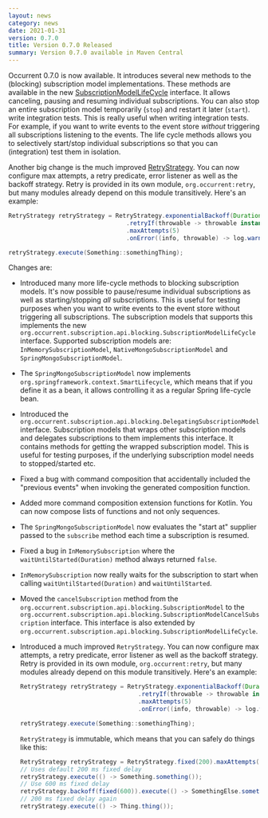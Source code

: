 ```yaml
---
layout: news
category: news
date: 2021-01-31
version: 0.7.0
title: Version 0.7.0 Released 
summary: Version 0.7.0 available in Maven Central 
---
```


Occurrent 0.7.0 is now available. It introduces several new methods to the (blocking) subscription model implementations.
These methods are available in the new [SubscriptionModelLifeCycle](https://occurrent.org/documentation#subscription-life-cycle--testing-blocking) interface.
It allows canceling, pausing and resuming individual subscriptions. 
You can also stop an entire subscription model temporarily (`stop`) and restart it later (`start`). write integration tests.
This is really useful when writing integration tests. For example, if you want to write events to the event store _without_ triggering all 
subscriptions listening to the events. The life cycle methods allows you to selectively start/stop individual subscriptions so that you can (integration) test them in isolation.

Another big change is the much improved [RetryStrategy](https://occurrent.org/documentation#retry-configuration-blocking). You can now configure max attempts, a retry predicate, error listener as well as the backoff strategy.
Retry is provided in its own module, `org.occurrent:retry`, but many modules already depend on this module transitively. Here's an example:
  
```java
RetryStrategy retryStrategy = RetryStrategy.exponentialBackoff(Duration.ofMillis(50), Duration.ofMillis(200), 2.0)
                                 .retryIf(throwable -> throwable instanceof OptimisticLockingException)
                                 .maxAttempts(5)
                                 .onError((info, throwable) -> log.warn("Caught exception {}, will retry in {} millis")), throwable.class.getSimpleName(), info.getDuration().toMillis()));

retryStrategy.execute(Something::somethingThing);  
``` 

Changes are:

* Introduced many more life-cycle methods to blocking subscription models. It's now possible to pause/resume individual subscriptions
  as well as starting/stopping _all_ subscriptions. This is useful for testing purposes when you want to write events 
  to the event store without triggering all subscriptions. The subscription models that supports this 
  implements the new `org.occurrent.subscription.api.blocking.SubscriptionModelLifeCycle` interface.
  Supported subscription models are: `InMemorySubscriptionModel`, `NativeMongoSubscriptionModel` and `SpringMongoSubscriptionModel`. 
* The `SpringMongoSubscriptionModel` now implements `org.springframework.context.SmartLifecycle`, which means that if you
  define it as a bean, it allows controlling it as a regular Spring life-cycle bean.
* Introduced the `org.occurrent.subscription.api.blocking.DelegatingSubscriptionModel` interface. Subscription models
  that wraps other subscription models and delegates subscriptions to them implements this interface. 
  It contains methods for getting the wrapped subscription model. This is useful for testing
  purposes, if the underlying subscription model needs to stopped/started etc.
* Fixed a bug with command composition that accidentally included the "previous events" when invoking the generated composition function.
* Added more command composition extension functions for Kotlin. You can now compose lists of functions and not only sequences.
* The `SpringMongoSubscriptionModel` now evaluates the "start at" supplier passed to the `subscribe` method each time a subscription is resumed.
* Fixed a bug in `InMemorySubscription` where the `waitUntilStarted(Duration)` method always returned `false`.
* `InMemorySubscription` now really waits for the subscription to start when calling `waitUntilStarted(Duration)` and `waitUntilStarted`.
* Moved the `cancelSubscription` method from the `org.occurrent.subscription.api.blocking.SubscriptionModel` to the 
  `org.occurrent.subscription.api.blocking.SubscriptionModelCancelSubscription` interface. This interface is also extended by
  `org.occurrent.subscription.api.blocking.SubscriptionModelLifeCycle`.
* Introduced a much improved `RetryStrategy`. You can now configure max attempts, a retry predicate, error listener as well as the backoff strategy.
  Retry is provided in its own module, `org.occurrent:retry`, but many modules already depend on this module transitively. Here's an example:

  ```java
  RetryStrategy retryStrategy = RetryStrategy.exponentialBackoff(Duration.ofMillis(50), Duration.ofMillis(200), 2.0)
                                   .retryIf(throwable -> throwable instanceof OptimisticLockingException)
                                   .maxAttempts(5)
                                   .onError((info, throwable) -> log.warn("Caught exception {}, will retry in {} millis")), throwable.class.getSimpleName(), info.getDuration().toMillis()));
  
  retryStrategy.execute(Something::somethingThing);  
  ``` 

  
  `RetryStrategy` is immutable, which means that you can safely do things like this:

  ```java
  RetryStrategy retryStrategy = RetryStrategy.fixed(200).maxAttempts(5);
  // Uses default 200 ms fixed delay
  retryStrategy.execute(() -> Something.something());
  // Use 600 ms fixed delay
  retryStrategy.backoff(fixed(600)).execute(() -> SomethingElse.somethingElse());
  // 200 ms fixed delay again
  retryStrategy.execute(() -> Thing.thing());
  ```